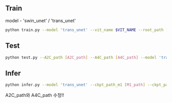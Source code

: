 
## Train
model - 'swin_unet' / 'trans_unet'

```bash
python train.py --model 'trans_unet' --vit_name $VIT_NAME --root_path [DATA_DIR] --valid_path [VALID_DIR] --max_epochs [EPOCH_TIME] --output_dir [OUT_DIR] --img_Hsize [img_Hsize] --img_Wsize [img_Wsize]  --base_lr [LEARNING_RATE] --batch_size [BATCH_SIZE] --n_gpu [N_GPU] --angle [ANGLE]
```

## Test 

```bash
python test.py --A2C_path [A2C_path] --A4C_path [A4C_path] --model 'trans_unet' --ckpt_path_m1 [M1_path] --ckpt_path_m2 [M2_path] --img_Hsize 512 --img_Wsize 512 --batch_size 64
```

## Infer 

```bash
python infer.py --model 'trans_unet' --ckpt_path_m1 [M1_path] --ckpt_path_m2 [M2_path] --img_Hsize 512 --img_Wsize 512 --batch_size 32
```

A2C_path와 A4C_path 수정!!
